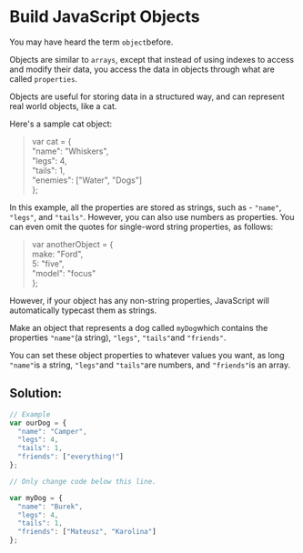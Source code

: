 # Build JavaScript Objects

You may have heard the term `object`before.

Objects are similar to `arrays`, except that instead of using indexes to access and modify their data, you access the data in objects through what are called `properties`.

Objects are useful for storing data in a structured way, and can represent real world objects, like a cat.

Here's a sample cat object:

> var cat = {  
>   "name": "Whiskers",  
>   "legs": 4,  
>   "tails": 1,  
>   "enemies": \["Water", "Dogs"\]  
> };

In this example, all the properties are stored as strings, such as - `"name"`, `"legs"`, and `"tails"`. However, you can also use numbers as properties. You can even omit the quotes for single-word string properties, as follows:

> var anotherObject = {  
>   make: "Ford",  
>   5: "five",  
>   "model": "focus"  
> };

However, if your object has any non-string properties, JavaScript will automatically typecast them as strings.

Make an object that represents a dog called `myDog`which contains the properties `"name"`\(a string\), `"legs"`, `"tails"`and `"friends"`.

You can set these object properties to whatever values you want, as long `"name"`is a string, `"legs"`and `"tails"`are numbers, and `"friends"`is an array.

## Solution:

```javascript
// Example
var ourDog = {
  "name": "Camper",
  "legs": 4,
  "tails": 1,
  "friends": ["everything!"]
};

// Only change code below this line.

var myDog = {
  "name": "Burek",
  "legs": 4,
  "tails": 1,
  "friends": ["Mateusz", "Karolina"]
};
```

